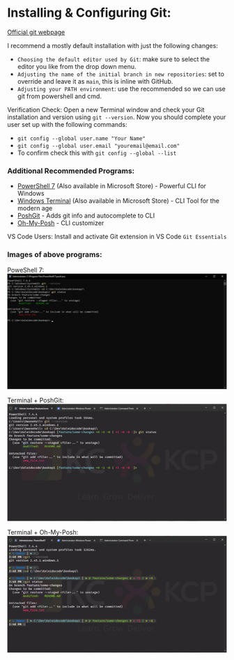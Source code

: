 
# Installing & Configuring Git:

[Official git webpage](https://git-scm.com)

I recommend a mostly default installation with just the following changes:
- `Choosing the default editor used by Git`: make sure to select the editor you like from the drop down menu.
- `Adjusting the name of the initial branch in new repositories`: set to override and leave it as `main`, this is inline with GitHub.
- `Adjusting your PATH environment`: use the recommended so we can use git from powershell and cmd.

Verification Check: Open a new Terminal window and check your Git installation and version using `git --version`.
Now you should complete your user set up with the following commands:
- `git config --global user.name "Your Name"`
- `git config --global user.email "youremail@email.com"`
- To confirm check this with `git config --global --list`

### Additional Recommended Programs:
- [PowerShell 7](https://learn.microsoft.com/en-us/powershell/scripting/install/installing-powershell-on-windows?view=powershell-7.4#installing-the-msi-package) (Also available in Microsoft Store) - Powerful CLI for Windows 
- [Windows Terminal](https://learn.microsoft.com/en-us/windows/terminal/install) (Also available in Microsoft Store) - CLI Tool for the modern age
- [PoshGit](https://github.com/dahlbyk/posh-git) - Adds git info and autocomplete to CLI
- [Oh-My-Posh](https://ohmyposh.dev/docs/installation/windows) - CLI customizer

VS Code Users: Install and activate Git extension in VS Code `Git Essentials`


### Images of above programs:

PoweShell 7:  
<kbd>![PowerShell7](../images/program_powershell7.png)</kbd>

Terminal + PoshGit:  
<kbd>![PoshGit](../images/program_poshgit.png)</kbd>

Terminal + Oh-My-Posh:  
<kbd>![Oh-My-Posh](../images/program_ohmyposh.png)</kbd>